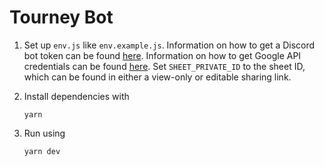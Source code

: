 # Tourney Bot

1.  Set up `env.js` like `env.example.js`. Information on how to get a Discord bot token can be found [here](https://discordjs.guide/preparations/setting-up-a-bot-application.html#what-is-a-token-anyway). Information on how to get Google API credentials can be found [here](https://theoephraim.github.io/node-google-spreadsheet/#/getting-started/authentication?id=service-account). Set `SHEET_PRIVATE_ID` to the sheet ID, which can be found in either a view-only or editable sharing link.

2.  Install dependencies with

        yarn

3.  Run using

        yarn dev
